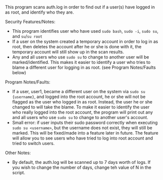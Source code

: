 This program scans auth.log in order to find out if a user(s) have logged in as root, and identify who they are.

Security Features/Notes:
- This program identifies user who have used `sudo bash`, `sudo -i`, `sudo su`, and `su`/`su root`
- If a user on the system created a temporary account in order to log in as root, then deletes the account after he or she is done with it, the temporary account will still show up in the scan results.
- Any and all users who use `sudo su` to change to another user will be marked/identified. This makes it easier to identify a user who tries to blame a different user for logging in as root. (see Program Notes/Faults below)

Program Notes/Faults:
- If a user, user1, became a different user on the system via `sudo su {username}`, and logged into the root account, he or she will not be flagged as the user who logged in as root. Instead, the user he or she changed to will take the blame. To make it easier to identify the user who really logged into the root account, the program will print out any and all users who use `sudo su` to change to another user's account.
- Small error: if user inputs their sudo password correctly when executing `sudo su <username>`, but the username does not exist, they will still be marked. This will be fixed/made into a feature later in future. The feature will allow you to see users who have tried to log into root account and tried to switch users.

Other Notes:
- By default, the auth.log will be scanned up to 7 days worth of logs. If you wish to change the number of days, change teh value of N in the script.

